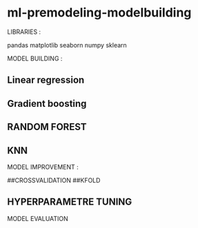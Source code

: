 # ml-premodeling-modelbuilding
LIBRARIES :

pandas
matplotlib
seaborn 
numpy 
sklearn


MODEL BUILDING :

## Linear regression
## Gradient boosting
## RANDOM FOREST 
## KNN

MODEL IMPROVEMENT :

##CROSSVALIDATION
##KFOLD 
## HYPERPARAMETRE TUNING

MODEL EVALUATION
